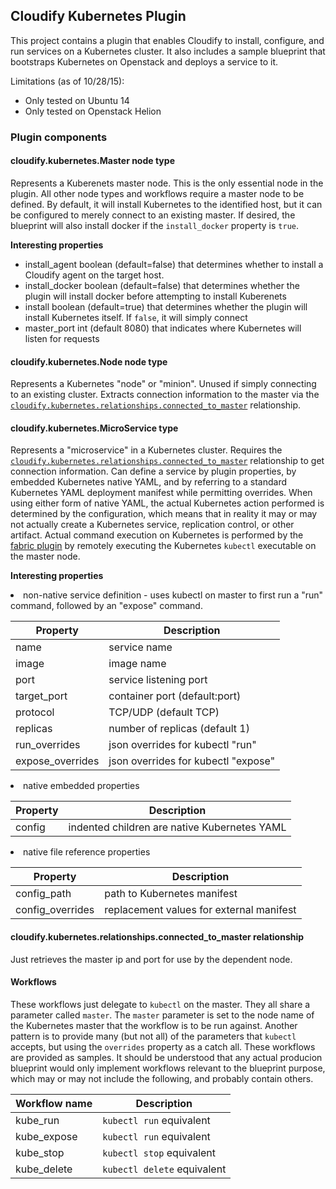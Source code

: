## Cloudify Kubernetes Plugin

This project contains a plugin that enables Cloudify to install, configure, and run services on a Kubernetes cluster. It also includes a sample blueprint that bootstraps Kubernetes on Openstack and deploys a service to it.

Limitations (as of 10/28/15):
+ Only tested on Ubuntu 14
+ Only tested on Openstack Helion

### Plugin components

#### cloudify.kubernetes.Master node type

Represents a Kuberenets master node.  This is the only essential node in the plugin.  All other node types and workflows require a master node to be defined.  By default, it will install Kubernetes to the identified host, but it can be configured to merely connect to an existing master.  If desired, the blueprint will also install docker if the `install_docker` property is `true`.

<b>Interesting properties</b>
+ install_agent      boolean (default=false) that determines whether to install a Cloudify agent on the target host.
+ install_docker     boolean (default=false) that determines whether the plugin will install docker before attempting to install Kuberenets
+ install            boolean (default=true) that determines whether the plugin will install Kubernetes itself.  If `false`, it will simply connect
+ master_port        int (default 8080) that indicates where Kubernetes will listen for requests 

#### cloudify.kubernetes.Node node type

Represents a Kubernetes "node" or "minion".  Unused if simply connecting to an existing cluster.  Extracts connection information to the master via the [`cloudify.kubernetes.relationships.connected_to_master`](#conn-to-master) relationship.

#### cloudify.kubernetes.MicroService type

Represents a "microservice" in a Kubernetes cluster.  Requires the [`cloudify.kubernetes.relationships.connected_to_master`](#conn-to-master) relationship to get connection information.  Can define a service by plugin properties, by embedded Kubernetes native YAML, and by referring to a standard Kubernetes YAML deployment manifest while permitting overrides.  When using either form of native YAML, the actual Kubernetes action performed is determined by the configuration, which means that in reality it may or may not actually create a Kubernetes service, replication control, or other artifact.  Actual command execution on Kubernetes is performed by the [fabric plugin](https://github.com/cloudify-cosmo/cloudify-fabric-plugin) by remotely executing the Kubernetes `kubectl` executable on the master node.

<b>Interesting properties</b>
<li> non-native service definition - uses kubectl on master to first run a "run" command, followed by an "expose" command.

 Property        | Description                                   
 --------------- |  ---------------------
 name            | service name                                  
 image           | image name                                    
 port            | service listening port                        
 target_port     | container port (default:port)                 
 protocol        | TCP/UDP  (default TCP)                        
 replicas        | number of replicas (default 1)                   
 run_overrides   | json overrides for kubectl "run"              
 expose_overrides| json overrides for kubectl "expose"          

<nbsp>
<li>native embedded properties

 Property        | Description                                 
 --------------- | ---------------------------------------------
 config          | indented children are native Kubernetes YAML

<nbsp>
<li>native file reference properties

 Property        | Description                                
 --------------- | ---------------------------------------------
 config_path     | path to Kubernetes manifest               
 config_overrides| replacement values for external manifest 


#### cloudify.kubernetes.relationships.connected_to_master relationship <a id="#conn-to-master"></a>

Just retrieves the master ip and port for use by the dependent node.

#### Workflows

These workflows just delegate to `kubectl` on the master.  They all share a parameter called `master`.  The `master` parameter is set to the node name of the Kubernetes master that the workflow is to be run against.  Another pattern is to provide many (but not all) of the parameters that `kubectl` accepts, but using the `overrides` property as a catch all.
These workflows are provided as samples.  It should be understood that any actual producion blueprint would only implement workflows relevant to the blueprint purpose, which may or may not include the following, and probably contain others.

Workflow name| Description
------ | -------
kube_run         | `kubectl run` equivalent
kube_expose      | `kubectl run` equivalent
kube_stop        | `kubectl stop` equivalent
kube_delete      | `kubectl delete` equivalent
